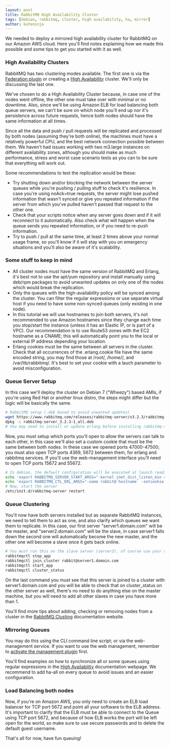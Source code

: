 ```yaml
---
layout: post
title: RabbitMQ High Availability Cluster
tags: [debian, rabbitmq, cluster, high availability, ha, mirror]
author: kuteninja
---
```


We needed to deploy a mirrored high availability cluster for RabbitMQ on our Amazon AWS cloud. Here you'll find notes explaining how we made this possible and some tips to get you started with it as well.


### High Availability Clusters

RabbitMQ has two clustering modes available. The first one is via the [Federation plugin](https://www.rabbitmq.com/federation.html) or creating a [High Availability](https://www.rabbitmq.com/ha.html) cluster. We'll only be discussing the last one.

We've chosen to do a High Availability Cluster because, in case one of the nodes went offline, the other one must take over with minimal or no downtime. Also, since we'll be using Amazon ELB for load balancing both queue servers, we can't be sure on which node you'll end up nor it's persistence across future requests, hence both nodes should have the same information at all times. 

Since all the data and push / pull requests will be replicated and processed by both nodes (assuming they're both online), the machines must have a relatively powerful CPU, and the best network connection possible between them. We haven't had issues working with two m3.large instances on different availability zones, although you should make as much performance, stress and worst case scenario tests as you can to be sure that everything will work out.

Some recommendations to test the replication would be these:

* Try shutting down and/or blocking the network between the server queues while you're pushing / pulling stuff to check it's resilience. In case you're using noAck=true requests, the server might lose pushed information that wasn't synced or give you repeated information if the server from which you've pulled haven't passed that request to the other one.
* Check that your scripts notice when any server goes down and if it will reconnect to it automatically. Also check what will happen when the queue sends you repeated information, or if you need to re-push information.
* Try to push / pull at the same time, at least 2 times above your normal usage frame, so you'll know if it will stay with you on emergency situations and you'll also be aware of it's scalability.


### Some stuff to keep in mind

* All cluster nodes must have the same version of RabbitMQ and Erlang, it's best not to use the apt/yum repository and install manually using deb/rpm packages to avoid unwanted updates on only one of the nodes which would break the replication.
* Only the queues with the high-availability policy will be synced among the cluster. You can filter the regular expressions or use separate virtual host if you need to have some non-synced queues (only existing in one node).
* In this tutorial we will use hostnames to join both servers, it's not recommended to use Amazon hostnames since they change each time you stop/start the instance (unless it has an Elastic IP, or is part of a VPC). Our recommendation is to use Route53 zones with the EC2 hostname as a CNAME; this will automatically point you to the local or external IP address depending your location.
* Erlang cookies must be the same between all servers in the cluster. Check that all occurrences of the .erlang.cookie file have the same encoded string, you may find those at /root/, /home/<user>/, and /var/lib/rabbitmq/. It's best to set your cookie with a lauch parameter to avoid misconfiguration.


### Queue Server Setup

In this case we'll deploy the cluster on Debian 7 ("Wheezy") based AMIs, if you're using Red Hat or another linux distro, the steps might differ but the logic will be basically the same.

```bash
# RabbitMQ setup (.deb based to avoid unwanted updates)
wget https://www.rabbitmq.com/releases/rabbitmq-server/v3.2.3/rabbitmq-server_3.2.3-1_all.deb
dpkg -i rabbitmq-server_3.2.3-1_all.deb
# You may need to install or update erlang before installing rabbitmq-server
```

Now, you must setup which ports you'll open to allow the servers can talk to each other, in this case we'll also set a custom cookie that must be the same between both nodes. In these case we opened ports 47000-47500; you must also open TCP ports 4369, 5672 between them, for erlang and rabbitmq services. If you'll use the web-management interface you'll need to open TCP ports 15672 and 55672.

```bash
# In debian, the default configuration will be executed at launch reading the file /etc/default/rabbitmq-server
echo 'export RABBITMQ_SERVER_START_ARGS="-kernel inet_dist_listen_min 47000 -kernel inet_dist_listen_max 47500"' >> /etc/default/rabbitmq-server
echo 'export RABBITMQ_CTL_ERL_ARGS="-name rabbit@`hostname` -setcookie RANDOMSTRINGHERE"' >> /etc/default/rabbitmq-server
# Now, start the server
/etc/init.d/rabbitmq-server restart
```


### Queue Clustering

You'll now have both servers installed but as separate RabbitMQ instances, we need to tell them to act as one, and also clarify which queues we want them to replicate. In this case, our first server "server1.domain.com" will be the master, and "server2.domain.com" will be the slave, in case server1 falls down the second one will automatically become the new master, and the other one will become a slave once it gets back online.

```bash
# You must run this on the slave server (server2), of course use your own hostnames
rabbitmqctl stop_app
rabbitmqctl join_cluster rabbit@server1.domain.com
rabbitmqctl start_app
rabbitmqctl cluster_status
```

On the last command you must see that this server is joined to a cluster with server1.domain.com and you will be able to check that on cluster_status on the other server as well, there's no need to do anything else on the master machine, but you will need to add all other slaves in case you have more than 1. 

You'll find more tips about adding, checking or removing nodes from a cluster in the [RabbitMQ Clusting](http://www.rabbitmq.com/clustering.html#breakup) documentation website.


### Mirroring Queues

You may do this using the CLI command line script; or via the web-management service. If you want to use the web management, remember to [activate the management plugin](https://www.rabbitmq.com/management.html) first.

You'll find examples on how to synchronize all or some queues using regular expressions in the [High Availability](https://www.rabbitmq.com/ha.html#eager-synchronisation) documentation webpage. We recommend to add ha-all on every queue to avoid issues and an easier configuration.


### Load Balancing both nodes

Now, if you're on Amazon AWS, you only need to create an ELB load balancer for TCP port 5672 and point all your software to the ELB address. It's important to clarify that the ELB must be able to connect to the Queue using TCP port 5672, and because of how ELB works the port will be left open for the world, so make sure to use secure passwords and to delete the default guest username.

That's all for now, have fun queuing!